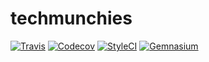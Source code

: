 # techmunchies

[![Travis](https://img.shields.io/travis/mariolopjr/techmunchies/master.svg?style=flat-square)](https://travis-ci.org/mariolopjr/techmunchies)
[![Codecov](https://img.shields.io/codecov/c/github/mariolopjr/techmunchies/master.svg?style=flat-square)](https://codecov.io/gh/mariolopjr/techmunchies)
[![StyleCI](https://styleci.io/repos/102747848/shield?branch=master&style=flat-square)](https://styleci.io/repos/102747848)
[![Gemnasium](https://img.shields.io/gemnasium/mariolopjr/techmunchies.svg?style=flat-square)](https://gemnasium.com/github.com/mariolopjr/techmunchies)
